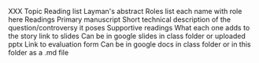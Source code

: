 XXX Topic Reading list
Layman's abstract
Roles
list each name with role here
Readings
Primary manuscript
Short technical description of the question/controversy it poses
Supportive readings
What each one adds to the story
link to slides
Can be in google slides in class folder or uploaded pptx
Link to evaluation form
Can be in google docs in class folder or in this folder as a .md file
